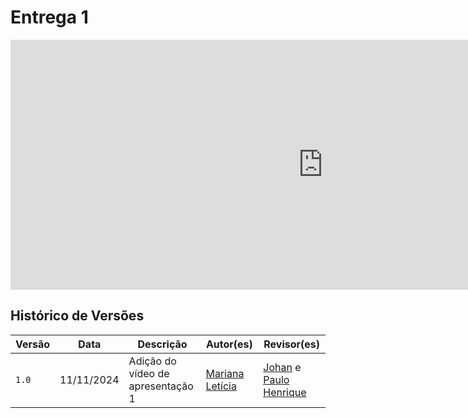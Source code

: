 # Entrega 1

<iframe width="1000vw" height="400vh" src="https://www.youtube.com/embed/V656wwycIH4?si=OMHv6HOCfaFkYr5s" title="YouTube video player" frameborder="0" allow="accelerometer; autoplay; clipboard-write; encrypted-media; gyroscope; picture-in-picture" allowfullscreen></iframe>

## Histórico de Versões

| Versão |    Data    | Descrição                                 | Autor(es)                                       | Revisor(es)                                    |
| ------ | :--------: | ----------------------------------------- | ----------------------------------------------- | ---------------------------------------------- |
| `1.0`   | 11/11/2024 | Adição do vídeo de apresentação 1                         | [Mariana Letícia](https://github.com/Marianannn) |     [Johan](https://github.com/johan-rocha) e [Paulo Henrique](https://github.com/Nanashii76)     | 